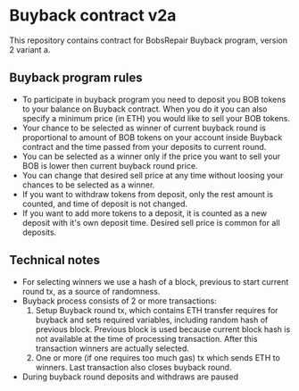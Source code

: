 # Buyback contract v2a

This repository contains contract for BobsRepair Buyback program, version 2 variant a.

## Buyback program rules
* To participate in buyback program you need to deposit you BOB tokens to your balance on Buyback contract. When you do it you can also specify a minimum price (in ETH) you would like to sell your BOB tokens.
* Your chance to be selected as winner of current buyback round is proportional to amount of BOB tokens on your account inside Buyback contract and the time passed from your deposits to current round.
* You can be selected as a winner only if the price you want to sell your BOB is lower then current buyback round price.
* You can change that desired sell price at any time without loosing your chances to be selected as a winner.
* If you want to withdraw tokens from deposit, only the rest amount is counted, and time of deposit is not changed.
* If you want to add more tokens to a deposit, it is counted as a new deposit with it's own deposit time. Desired sell price is common for all deposits.

## Technical notes
* For selecting winners we use a hash of a block, previous to start current round tx, as a source of randomness.
* Buyback process consists of 2 or more transactions:
	1. Setup Buyback round tx, which contains ETH transfer requires for buyback and sets required variables, including random hash of previous block. Previous block is used because current block hash is not available at the time of processing transaction. After this transaction winners are actually selected.
	2. One or more (if one requires too much gas) tx which sends ETH to winners. Last transaction also closes buyback round.
* During buyback round deposits and withdraws are paused